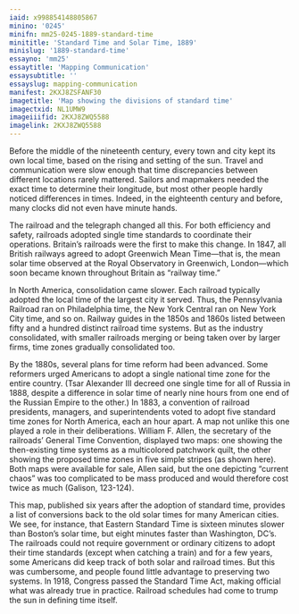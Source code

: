 ```yaml
---
iaid: x998854148805867
minino: '0245'
minifn: mm25-0245-1889-standard-time
minititle: 'Standard Time and Solar Time, 1889'
minislug: '1889-standard-time'
essayno: 'mm25'
essaytitle: 'Mapping Communication'
essaysubtitle: ''
essayslug: mapping-communication
manifest: 2KXJ8ZSFANF30
imagetitle: 'Map showing the divisions of standard time'
imagectxid: NL1UMW9
imageiiifid: 2KXJ8ZWQ5588
imagelink: 2KXJ8ZWQ5588
---
```

Before the middle of the nineteenth century, every town and city kept its own local time, based on the rising and setting of the sun. Travel and communication were slow enough that time discrepancies between different locations rarely mattered. Sailors and mapmakers needed the exact time to determine their longitude, but most other people hardly noticed differences in times. Indeed, in the eighteenth century and before, many clocks did not even have minute hands. 

The railroad and the telegraph changed all this. For both efficiency and safety, railroads adopted single time standards to coordinate their operations. Britain’s railroads were the first to make this change. In 1847, all British railways agreed to adopt Greenwich Mean Time—that is, the mean solar time observed at the Royal Observatory in Greenwich, London—which soon became known throughout Britain as “railway time.” 

In North America, consolidation came slower. Each railroad typically adopted the local time of the largest city it served. Thus, the Pennsylvania Railroad ran on Philadelphia time, the New York Central ran on New York City time, and so on. Railway guides in the 1850s and 1860s listed between fifty and a hundred distinct railroad time systems. But as the industry consolidated, with smaller railroads merging or being taken over by larger firms, time zones gradually consolidated too. 

By the 1880s, several plans for time reform had been advanced. Some reformers urged Americans to adopt a single national time zone for the entire country. (Tsar Alexander III decreed one single time for all of Russia in 1888, despite a difference in solar time of nearly nine hours from one end of the Russian Empire to the other.) In 1883, a convention of railroad presidents, managers, and superintendents voted to adopt five standard time zones for North America, each an hour apart. A map not unlike this one played a role in their deliberations. William F. Allen, the secretary of the railroads’ General Time Convention, displayed two maps: one showing the then-existing time systems as a multicolored patchwork quilt, the other showing the proposed time zones in five simple stripes (as shown here). Both maps were available for sale, Allen said, but the one depicting “current chaos” was too complicated to be mass produced and would therefore cost twice as much (Galison, 123-124). 

This map, published six years after the adoption of standard time, provides a list of conversions back to the old solar times for many American cities. We see, for instance, that Eastern Standard Time is sixteen minutes slower than Boston’s solar time, but eight minutes faster than Washington, DC’s. The railroads could not require government or ordinary citizens to adopt their time standards (except when catching a train) and for a few years, some Americans did keep track of both solar and railroad times. But this was cumbersome, and people found little advantage to preserving two systems. In 1918, Congress passed the Standard Time Act, making official what was already true in practice. Railroad schedules had come to trump the sun in defining time itself. 



